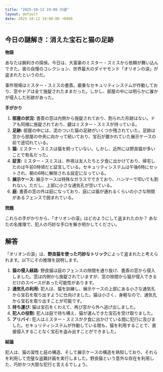 ```yaml
---
title: "2025-10-12 19:08 の謎"
layout: default
date: 2025-10-12 19:08:00 +0900
---
```

## 今日の謎解き：消えた宝石と猫の足跡

**物語**

あなたは腕利きの探偵。今日は、大富豪のミスター・スミスから依頼が舞い込んできた。彼の自慢のコレクション、世界最大のダイヤモンド「オリオンの涙」が盗まれたというのだ。

事件現場はミスター・スミスの書斎。厳重なセキュリティシステムが作動しており、窓やドアは全て施錠されたままだった。しかし、部屋の中には明らかに誰かが侵入した形跡があった。

**手がかり**

1.  **部屋の状況:** 書斎の窓は内側から施錠されており、割られた形跡はない。ドアも同様に施錠されており、鍵はミスター・スミスが持っている。
2.  **足跡:** 部屋の中には、泥のついた猫の足跡がいくつか残されていた。足跡は窓から部屋の中央に向かって続いており、宝石が置かれていた展示ケースの前で途切れている。
3.  **猫:** ミスター・スミスは猫を飼っていない。しかし、近所には野良猫が多いことで有名だった。
4.  **証言:** ミスター・スミスは、昨夜は友人たちと夕食に出かけており、帰宅したのは午前0時頃だと証言している。セキュリティシステムは午後6時にセットされ、朝の6時に解除される設定になっている。
5.  **展示ケース:** 展示ケースは特殊なガラスでできており、ハンマーで叩いても割れない。ただし、上部に小さな通気孔が空いている。
6.  **庭:** 書斎の窓の外は庭になっており、庭には猫が通れるくらいの小さな隙間があるフェンスで囲まれている。

**問題**

これらの手がかりから、「オリオンの涙」はどのようにして盗まれたのか？ あなたの名推理で、犯人の巧妙な手口を解き明かしてください。

## 解答

「オリオンの涙」は、**野良猫を使った巧妙なトリック**によって盗まれたと考えられます。以下にその推理を説明します。

1.  **猫の侵入経路:** 野良猫は庭のフェンスの隙間を通り抜け、書斎の窓から侵入しました。窓は内側から施錠されていますが、窓の隙間から猫が侵入できるだけのスペースがあった可能性があります。
2.  **通気孔の利用:** 犯人は、猫を訓練し、展示ケースの上部にある小さな通気孔から宝石を取り出すように仕向けました。猫は小さく、身軽なので、通気孔から宝石を取り出すことが可能です。
3.  **持ち運び:** 猫は宝石をくわえて、再び窓から外へ逃げ出しました。
4.  **犯人の役割:** 犯人は庭で待ち構え、猫が運んできた宝石を受け取りました。
5.  **アリバイ:** 犯人はミスター・スミスが夕食に出かけている間に犯行に及びました。セキュリティシステムが作動している間も、猫を利用することで、直接侵入することなく宝石を盗み出すことができました。

**結論**

犯人は、猫の習性と庭の構造、そして展示ケースの構造を熟知しており、それらを利用して完璧な盗難計画を実行しました。野良猫という意外な存在を利用した、巧妙かつ大胆な犯行と言えるでしょう。
